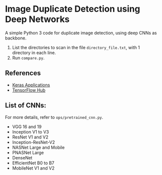 # Image Duplicate Detection using Deep Networks
A simple Python 3 code for duplicate image detection, using deep CNNs as backbone.

1. List the directories to scan in the file `directory_file.txt`, with 1 directory in each line.
2. Run `compare.py`.


## References

* [Keras Applications](https://github.com/keras-team/keras-applications/tree/976050c468ff949bcbd9b9cf64fe1d5c81db3f3a)
* [TensorFlow Hub](https://www.tensorflow.org/hub/api_docs/python/hub)


## List of CNNs:

For more details, refer to `ops/pretrained_cnn.py`.

* VGG 16 and 19
* Inception V1 to V3
* ResNet V1 and V2
* Inception-ResNet-V2
* NASNet Large and Mobile
* PNASNet Large
* DenseNet
* EfficientNet B0 to B7
* MobileNet V1 and V2